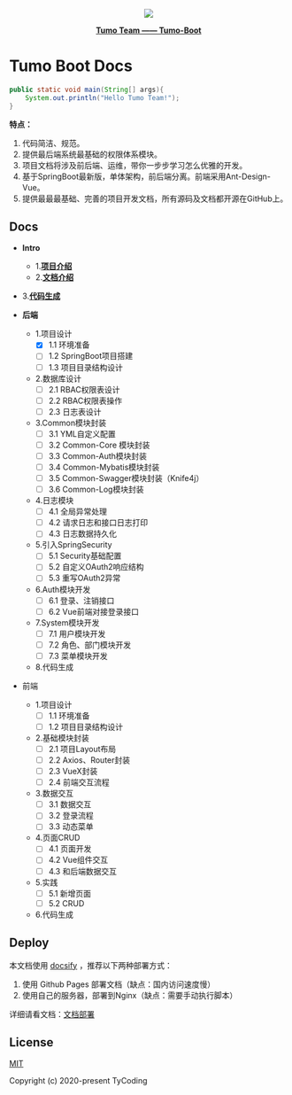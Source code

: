 <p align="center">
    <img src="http://cdn.tycoding.cn/MIK-WxRzP9.png" />
</p>
<p align="center">
    <a href="https://github.com/Tumo-Team" target="_blank">
        <strong>Tumo Team —— Tumo-Boot</strong>
    </a>
</p>

# Tumo Boot Docs

```java
public static void main(String[] args){
    System.out.println("Hello Tumo Team!");
}
```

**特点：**

1. 代码简洁、规范。
2. 提供最后端系统最基础的权限体系模块。
3. 项目文档将涉及前后端、运维，带你一步步学习怎么优雅的开发。
4. 基于SpringBoot最新版，单体架构，前后端分离。前端采用Ant-Design-Vue。
5. 提供最最最基础、完善的项目开发文档，所有源码及文档都开源在GitHub上。

## Docs

- **Intro**
  
  - 1.**[项目介绍](docs/intro/1.intro.md)**
  - 2.**[文档介绍](docs/intro/2.docs-introduce.md)**
- 3.**[代码生成](docs/intro/3.generate.md)**
  
- **后端**
  
  - 1.项目设计
    - [x] 1.1 环境准备
    - [ ] 1.2 SpringBoot项目搭建
    - [ ] 1.3 项目目录结构设计
    
  - 2.数据库设计
  	- [ ] 2.1 RBAC权限表设计
  	- [ ] 2.2 RBAC权限表操作
    - [ ] 2.3 日志表设计
    
  - 3.Common模块封装
	- [ ] 3.1 YML自定义配置
    - [ ] 3.2 Common-Core 模块封装
    - [ ] 3.3 Common-Auth模块封装
    - [ ] 3.4 Common-Mybatis模块封装
    - [ ] 3.5 Common-Swagger模块封装（Knife4j）
    - [ ] 3.6 Common-Log模块封装
    
  - 4.日志模块
  	- [ ] 4.1 全局异常处理
    - [ ] 4.2 请求日志和接口日志打印
    - [ ] 4.3 日志数据持久化
    
  - 5.引入SpringSecurity
  	- [ ] 5.1 Security基础配置
    - [ ] 5.2 自定义OAuth2响应结构
    - [ ] 5.3 重写OAuth2异常
    
  - 6.Auth模块开发
  	- [ ] 6.1 登录、注销接口
    - [ ] 6.2 Vue前端对接登录接口
    
  - 7.System模块开发
 	- [ ] 7.1 用户模块开发
    - [ ] 7.2 角色、部门模块开发
    - [ ] 7.3 菜单模块开发
    
  - 8.代码生成

  

- 前端

  - 1.项目设计
    - [ ] 1.1 环境准备
    - [ ] 1.2 项目目录结构设计

  - 2.基础模块封装
    - [ ] 2.1 项目Layout布局
    - [ ] 2.2 Axios、Router封装
    - [ ] 2.3 VueX封装
    - [ ] 2.4 前端交互流程

  - 3.数据交互
    - [ ] 3.1 数据交互
    - [ ] 3.2 登录流程
    - [ ] 3.3 动态菜单

  - 4.页面CRUD
    - [ ] 4.1 页面开发
    - [ ] 4.2 Vue组件交互
    - [ ] 4.3 和后端数据交互

  - 5.实践
    - [ ] 5.1 新增页面
    - [ ] 5.2 CRUD

  - 6.代码生成



## Deploy

本文档使用 [docsify](https://docsify.js.org/#/) ，推荐以下两种部署方式：

1. 使用 Github Pages 部署文档（缺点：国内访问速度慢）
2. 使用自己的服务器，部署到Nginx（缺点：需要手动执行脚本）

详细请看文档：[文档部署](docs/other/deploy.md)


## License

[MIT](https://github.com/Tumo-Team/Tumo-Boot/blob/master/LICENSE)

Copyright (c) 2020-present TyCoding
